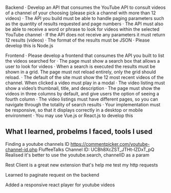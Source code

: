 Backend
· Develop an API that consumes the YouTube API to consult videos of a channel of your choosing (please pick a channel with more than 12 videos)
· The API you build must be able to handle paging parameters such as the quantity of results requested and page numbers
· The API must also be able to receive a word or phrase to look for videos within the selected YouTube channel
· If the API does not receive any parameters it must return 12 results (videos)
· The format of the results must be JSON
· Please develop this is Node.js

Frontend
· Please develop a frontend that consumes the API you built to list the videos searched for
· The page must show a search box that allows a user to look for videos
· When a search is executed the results must be shown in a grid. The page must not reload entirely, only the grid should reload.
· The default of the site must show the 12 most recent videos of the channel. When clicked a video must play in a modal
· The video listing must show a video’s thumbnail, title, and description
· The page must show the videos in three columns by default, and give users the option of seeing a fourth column
· The video listings must have different pages, so you can navigate through the totality of search results
· Your implementation must be responsive, so that it displays correctly in a desktop or mobile environment
· You may use Vue.js or React.js to develop this

## What I learned, probelms I faced, tools I used

Finding a youtube channels ID
https://commentpicker.com/youtube-channel-id.php
FluffeeTalks Channel ID: UCBh8XcZST_JTHt-IZDxT_pQ
Realised it's better to use the youtube.search, channelID as a param

Rest Client is a great new extension that's help me test my http requests

Learned to paginate request on the backend

Added a responsive react player for youtube videos
